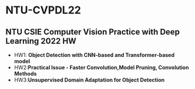# NTU-CVPDL22

## NTU CSIE Computer Vision Practice with Deep Learning 2022 HW

- HW1: **Object Detection with CNN-based and Transformer-based model**
- HW2:**Practical Issue - Faster Convolution,Model Pruning, Convolution Methods**
- HW3:**Unsupervised Domain Adaptation for Object Detection**